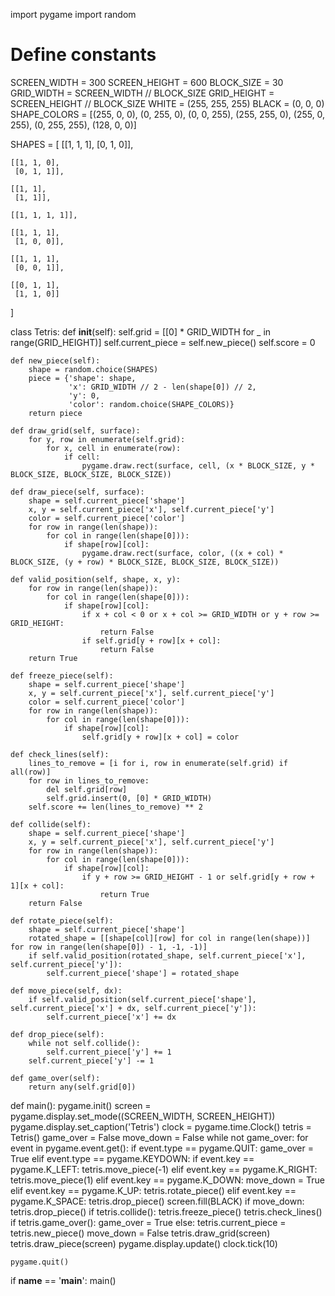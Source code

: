 import pygame
import random

# Define constants
SCREEN_WIDTH = 300
SCREEN_HEIGHT = 600
BLOCK_SIZE = 30
GRID_WIDTH = SCREEN_WIDTH // BLOCK_SIZE
GRID_HEIGHT = SCREEN_HEIGHT // BLOCK_SIZE
WHITE = (255, 255, 255)
BLACK = (0, 0, 0)
SHAPE_COLORS = [(255, 0, 0), (0, 255, 0), (0, 0, 255), (255, 255, 0), (255, 0, 255), (0, 255, 255), (128, 0, 0)]

SHAPES = [
    [[1, 1, 1],
     [0, 1, 0]],

    [[1, 1, 0],
     [0, 1, 1]],

    [[1, 1],
     [1, 1]],

    [[1, 1, 1, 1]],

    [[1, 1, 1],
     [1, 0, 0]],

    [[1, 1, 1],
     [0, 0, 1]],

    [[0, 1, 1],
     [1, 1, 0]]
]

class Tetris:
    def __init__(self):
        self.grid = [[0] * GRID_WIDTH for _ in range(GRID_HEIGHT)]
        self.current_piece = self.new_piece()
        self.score = 0

    def new_piece(self):
        shape = random.choice(SHAPES)
        piece = {'shape': shape,
                 'x': GRID_WIDTH // 2 - len(shape[0]) // 2,
                 'y': 0,
                 'color': random.choice(SHAPE_COLORS)}
        return piece

    def draw_grid(self, surface):
        for y, row in enumerate(self.grid):
            for x, cell in enumerate(row):
                if cell:
                    pygame.draw.rect(surface, cell, (x * BLOCK_SIZE, y * BLOCK_SIZE, BLOCK_SIZE, BLOCK_SIZE))

    def draw_piece(self, surface):
        shape = self.current_piece['shape']
        x, y = self.current_piece['x'], self.current_piece['y']
        color = self.current_piece['color']
        for row in range(len(shape)):
            for col in range(len(shape[0])):
                if shape[row][col]:
                    pygame.draw.rect(surface, color, ((x + col) * BLOCK_SIZE, (y + row) * BLOCK_SIZE, BLOCK_SIZE, BLOCK_SIZE))

    def valid_position(self, shape, x, y):
        for row in range(len(shape)):
            for col in range(len(shape[0])):
                if shape[row][col]:
                    if x + col < 0 or x + col >= GRID_WIDTH or y + row >= GRID_HEIGHT:
                        return False
                    if self.grid[y + row][x + col]:
                        return False
        return True

    def freeze_piece(self):
        shape = self.current_piece['shape']
        x, y = self.current_piece['x'], self.current_piece['y']
        color = self.current_piece['color']
        for row in range(len(shape)):
            for col in range(len(shape[0])):
                if shape[row][col]:
                    self.grid[y + row][x + col] = color

    def check_lines(self):
        lines_to_remove = [i for i, row in enumerate(self.grid) if all(row)]
        for row in lines_to_remove:
            del self.grid[row]
            self.grid.insert(0, [0] * GRID_WIDTH)
        self.score += len(lines_to_remove) ** 2

    def collide(self):
        shape = self.current_piece['shape']
        x, y = self.current_piece['x'], self.current_piece['y']
        for row in range(len(shape)):
            for col in range(len(shape[0])):
                if shape[row][col]:
                    if y + row >= GRID_HEIGHT - 1 or self.grid[y + row + 1][x + col]:
                        return True
        return False

    def rotate_piece(self):
        shape = self.current_piece['shape']
        rotated_shape = [[shape[col][row] for col in range(len(shape))] for row in range(len(shape[0]) - 1, -1, -1)]
        if self.valid_position(rotated_shape, self.current_piece['x'], self.current_piece['y']):
            self.current_piece['shape'] = rotated_shape

    def move_piece(self, dx):
        if self.valid_position(self.current_piece['shape'], self.current_piece['x'] + dx, self.current_piece['y']):
            self.current_piece['x'] += dx

    def drop_piece(self):
        while not self.collide():
            self.current_piece['y'] += 1
        self.current_piece['y'] -= 1

    def game_over(self):
        return any(self.grid[0])

def main():
    pygame.init()
    screen = pygame.display.set_mode((SCREEN_WIDTH, SCREEN_HEIGHT))
    pygame.display.set_caption('Tetris')
    clock = pygame.time.Clock()
    tetris = Tetris()
    game_over = False
    move_down = False
    while not game_over:
        for event in pygame.event.get():
            if event.type == pygame.QUIT:
                game_over = True
            elif event.type == pygame.KEYDOWN:
                if event.key == pygame.K_LEFT:
                    tetris.move_piece(-1)
                elif event.key == pygame.K_RIGHT:
                    tetris.move_piece(1)
                elif event.key == pygame.K_DOWN:
                    move_down = True
                elif event.key == pygame.K_UP:
                    tetris.rotate_piece()
                elif event.key == pygame.K_SPACE:
                    tetris.drop_piece()
        screen.fill(BLACK)
        if move_down:
            tetris.drop_piece()
        if tetris.collide():
            tetris.freeze_piece()
            tetris.check_lines()
            if tetris.game_over():
                game_over = True
            else:
                tetris.current_piece = tetris.new_piece()
                move_down = False
        tetris.draw_grid(screen)
        tetris.draw_piece(screen)
        pygame.display.update()
        clock.tick(10)

    pygame.quit()

if __name__ == '__main__':
    main()
